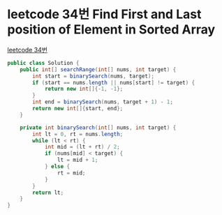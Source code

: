 # leetcode 34번 Find First and Last position of Element in Sorted Array
[leetcode 34번](https://leetcode.com/problems/find-first-and-last-position-of-element-in-sorted-array/description/)

```java
public class Solution {
    public int[] searchRange(int[] nums, int target) {
        int start = binarySearch(nums, target);
        if (start == nums.length || nums[start] != target) {
            return new int[]{-1, -1};
        }
        int end = binarySearch(nums, target + 1) - 1;
        return new int[]{start, end};
    }

    private int binarySearch(int[] nums, int target) {
        int lt = 0, rt = nums.length;
        while (lt < rt) {
            int mid = (lt + rt) / 2;
            if (nums[mid] < target) {
                lt = mid + 1;
            } else {
                rt = mid;
            }
        }
        return lt;
    }
}
```